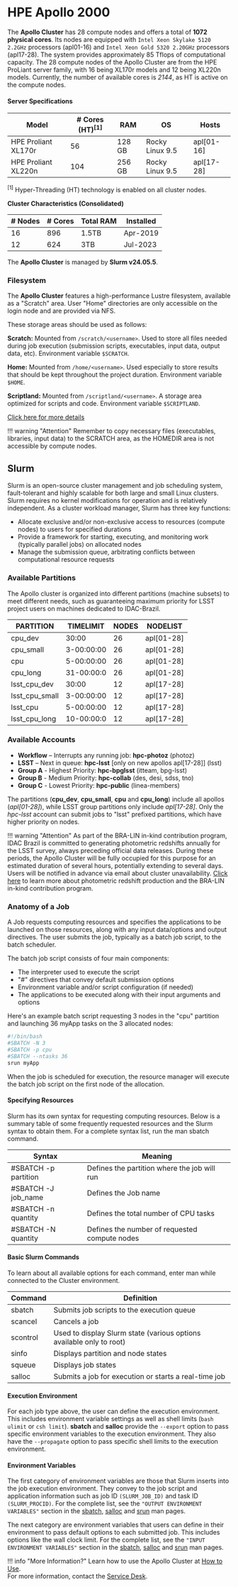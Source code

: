 # HPE Apollo 2000

The **Apollo Cluster** has 28 compute nodes and offers a total of **1072 physical cores**. Its nodes are equipped with `Intel Xeon Skylake 5120 2.2GHz` processors (apl01-16) and `Intel Xeon Gold 5320 2.20GHz` processors (apl17-28). The system provides approximately 85 Tflops of computational capacity.
The 28 compute nodes of the Apollo Cluster are from the HPE ProLiant server family, with 16 being XL170r models and 12 being XL220n models. Currently, the number of available cores is *2144*, as HT is active on the compute nodes.

#### Server Specifications

| Model | # Cores (HT)<sup>[1]</sup> | RAM | OS | Hosts |
| ------- | ------| ------------ | -------- | -----------| 
| HPE Proliant XL170r  | 56    | 128 GB       | Rocky Linux 9.5 |  apl[01-16]  |
| HPE Proliant XL220n  | 104   | 256 GB       | Rocky Linux 9.5 |  apl[17-28]  |
<sup>[1]</sup> Hyper-Threading (HT) technology is enabled on all cluster nodes.

**Cluster Characteristics (Consolidated)**

| # Nodes | # Cores | Total RAM | Installed |
| ------- | ------| ------------ | -----------| 
| 16      | 896   | 1.5TB        |  Apr-2019  |
| 12      | 624   | 3TB          |  Jul-2023  |

The **Apollo Cluster** is managed by **Slurm v24.05.5**.

### Filesystem

The **Apollo Cluster** features a high-performance Lustre filesystem, available as a "Scratch" area. User "Home" directories are only accessible on the login node and are provided via NFS.

These storage areas should be used as follows:

**Scratch:** Mounted from `/scratch/<username>`. Used to store all files needed during job execution (submission scripts, executables, input data, output data, etc). Environment variable `$SCRATCH`.

**Home:** Mounted from `/home/<username>`. Used especially to store results that should be kept throughout the project duration. Environment variable `$HOME`.

**Scriptland:** Mounted from `/scriptland/<username>`. A storage area optimized for scripts and code. Environment variable `$SCRIPTLAND`.

[Click here for more details](../../armazenamento/index.html)

!!! warning "Attention"
    Remember to copy necessary files (executables, libraries, input data) to the SCRATCH area, as the HOMEDIR area is not accessible by compute nodes.

## Slurm

Slurm is an open-source cluster management and job scheduling system, fault-tolerant and highly scalable for both large and small Linux clusters. Slurm requires no kernel modifications for operation and is relatively independent. As a cluster workload manager, Slurm has three key functions:

 - Allocate exclusive and/or non-exclusive access to resources (compute nodes) to users for specified durations
 - Provide a framework for starting, executing, and monitoring work (typically parallel jobs) on allocated nodes
 - Manage the submission queue, arbitrating conflicts between computational resource requests

### Available Partitions

The Apollo cluster is organized into different partitions (machine subsets) to meet different needs, such as guaranteeing maximum priority for LSST project users on machines dedicated to IDAC-Brazil.

|PARTITION   |TIMELIMIT  |NODES  |NODELIST  |
|------------|-----------|-------|----------|
|cpu_dev     |30:00      |26     |apl[01-28]|
|cpu_small   |3-00:00:00 |26     |apl[01-28]|
|cpu         |5-00:00:00 |26     |apl[01-28]|
|cpu_long    |31-00:00:0 |26     |apl[01-28]|
|lsst_cpu_dev     |30:00      |12     |apl[17-28]|
|lsst_cpu_small   |3-00:00:00 |12     |apl[17-28]|
|lsst_cpu         |5-00:00:00 |12   |apl[17-28]|
|lsst_cpu_long    |10-00:00:0 |12     |apl[17-28]|

### Available Accounts

- **Workflow** – Interrupts any running job: **hpc-photoz** (photoz)
- **LSST** – Next in queue: **hpc-lsst** [only on new apollos apl[17-28]] (lsst)
- **Group A** - Highest Priority: **hpc-bpglsst** (itteam, bpg-lsst)
- **Group B** - Medium Priority: **hpc-collab** (des, desi, sdss, tno)
- **Group C** - Lowest Priority: **hpc-public** (linea-members)

The partitions (**cpu_dev**, **cpu_small**, **cpu** and **cpu_long**) include all apollos (*apl[01-28]*), while LSST group partitions only include *apl[17-28]*. Only the *hpc-lsst* account can submit jobs to "lsst" prefixed partitions, which have higher priority on nodes.

!!! warning "Attention"
    As part of the BRA-LIN in-kind contribution program, IDAC Brazil is committed to generating photometric redshifts annually for the LSST survey, always preceding official data releases. During these periods, the Apollo Cluster will be fully occupied for this purpose for an estimated duration of several hours, potentially extending to several days. Users will be notified in advance via email about cluster unavailability. [Click here](https://linea-it.github.io/pz-lsst-inkind-doc/) to learn more about photometric redshift production and the BRA-LIN in-kind contribution program.

### Anatomy of a Job

A Job requests computing resources and specifies the applications to be launched on those resources, along with any input data/options and output directives. The user submits the job, typically as a batch job script, to the batch scheduler.

The batch job script consists of four main components:

 - The interpreter used to execute the script
 - "#" directives that convey default submission options
 - Environment variable and/or script configuration (if needed)
 - The applications to be executed along with their input arguments and options

Here's an example batch script requesting 3 nodes in the "cpu" partition and launching 36 myApp tasks on the 3 allocated nodes:

```bash
#!/bin/bash
#SBATCH -N 3
#SBATCH -p cpu
#SBATCH --ntasks 36
srun myApp
```

When the job is scheduled for execution, the resource manager will execute the batch job script on the first node of the allocation.

#### Specifying Resources

Slurm has its own syntax for requesting computing resources. Below is a summary table of some frequently requested resources and the Slurm syntax to obtain them. For a complete syntax list, run the man sbatch command.

|Syntax  |Meaning|
|---------|-----------|
|#SBATCH -p partition  | Defines the partition where the job will run|
|#SBATCH -J job_name | Defines the Job name|
|#SBATCH -n quantity | Defines the total number of CPU tasks|
|#SBATCH -N quantity  | Defines the number of requested compute nodes|

#### Basic Slurm Commands

To learn about all available options for each command, enter man <command> while connected to the Cluster environment.

|Command	| Definition|
|-----------|----------|
|sbatch	| Submits job scripts to the execution queue|
|scancel	| Cancels a job|
|scontrol	| Used to display Slurm state (various options available only to root)|
|sinfo	| Displays partition and node states|
|squeue	| Displays job states|
|salloc	| Submits a job for execution or starts a real-time job|

#### Execution Environment

For each job type above, the user can define the execution environment. This includes environment variable settings as well as shell limits (`bash ulimit` or `csh limit`). **sbatch** and **salloc** provide the `--export` option to pass specific environment variables to the execution environment. They also have the `--propagate` option to pass specific shell limits to the execution environment.

#### Environment Variables

The first category of environment variables are those that Slurm inserts into the job execution environment. They convey to the job script and application information such as job ID `(SLURM_JOB_ID)` and task ID `(SLURM_PROCID)`. For the complete list, see the `"OUTPUT ENVIRONMENT VARIABLES"` section in the [sbatch](https://slurm.schedmd.com/sbatch.html), [salloc](https://slurm.schedmd.com/salloc.html) and [srun](https://slurm.schedmd.com/srun.html) man pages.

The next category are environment variables that users can define in their environment to pass default options to each submitted job. This includes options like the wall clock limit. For the complete list, see the `"INPUT ENVIRONMENT VARIABLES"` section in the [sbatch](https://slurm.schedmd.com/sbatch.html), [salloc](https://slurm.schedmd.com/salloc.html) and [srun](https://slurm.schedmd.com/srun.html) man pages.

!!! info "More Information?"
    Learn how to use the Apollo Cluster at [How to Use](../../processamento/uso/howtouse-HPC.html). <br> 
    For more information, contact the [Service Desk](../../suporte.html).
